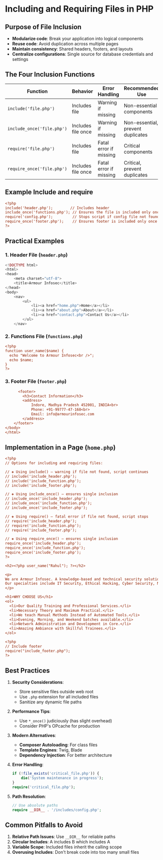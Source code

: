 # Including and Requiring Files in PHP

## Purpose of File Inclusion
- **Modularize code**: Break your application into logical components
- **Reuse code**: Avoid duplication across multiple pages
- **Maintain consistency**: Shared headers, footers, and layouts
- **Centralize configurations**: Single source for database credentials and settings

## The Four Inclusion Functions

| Function | Behavior | Error Handling | Recommended Use |
|----------|----------|----------------|-----------------|
| `include('file.php')` | Includes file | Warning if missing | Non-essential components |
| `include_once('file.php')` | Includes file once | Warning if missing | Non-essential, prevent duplicates |
| `require('file.php')` | Includes file | Fatal error if missing | Critical components |
| `require_once('file.php')` | Includes file once | Fatal error if missing | Critical, prevent duplicates |

## Example Include and require

```ini
<?php
include('header.php');        // Includes header
include_once('functions.php'); // Ensures the file is included only once
require('config.php');         // Stops script if config file not found
require_once('footer.php');    // Ensures footer is included only once
?>
```

## Practical Examples

### 1. Header File (`header.php`)
```php
<!DOCTYPE html>
<html>
<head>
    <meta charset="utf-8">
    <title>Armour Infosec</title>
</head>
<body>
    <nav>
        <ul>
            <li><a href="home.php">Home</a></li>
            <li><a href="about.php">About</a></li>
            <li><a href="contact.php">Contact Us</a></li>
        </ul>
    </nav>
```

### 2. Functions File (`functions.php`)
```ini
<?php
function user_name($name) {
  echo "Welcome to Armour Infosec<br />";
  echo $name;
}
?>
```

### 3. Footer File (`footer.php`)
```ini
      <footer>
        <h3>Contact Information</h3>
        <address>
            Indore, Madhya Pradesh 452001, INDIA<br>
            Phone: +91-99777-47-168<br>
            Email: info@armourinfosec.com
        </address>
    </footer>
</body>
</html>
```

## Implementation in a Page (`home.php`)
```ini
<?php
// Options for including and requiring files:

// ❖ Using include() — warning if file not found, script continues
// include('include_header.php');
// include('include_function.php');
// include('include_footer.php');

// ❖ Using include_once() — ensures single inclusion
// include_once('include_header.php');
// include_once('include_function.php');
// include_once('include_footer.php');

// ❖ Using require() — fatal error if file not found, script stops
// require('include_header.php');
// require('include_function.php');
// require('include_footer.php');

// ❖ Using require_once() — ensures single inclusion
require_once('include_header.php');
require_once('include_function.php');
require_once('include_footer.php');
?>

<h2><?php user_name("Rahul"); ?></h2>

<p>
We are Armour Infosec. A knowledge-based and technical security solutions provider, as well as an ethical hacking course provider. We deliver technology-based services and training to students and professionals.
Our specialties include IT Security, Ethical Hacking, Cyber Security, Network Security, Website Security, Wireless Security, Web Designing and Development, SEO, Android App Development, Network Support and AMC, Hardware and Networking, and other IT-based solutions.
</p>

<h1>WHY CHOOSE US</h1>
<ol>
  <li>Our Quality Training and Professional Services.</li>
  <li>Necessary Theory and Maximum Practical.</li>
  <li>We teach Manual Methods Instead of Automated Tools.</li>
  <li>Evening, Morning, and Weekend batches available.</li>
  <li>Network Administration and Development in Core.</li>
  <li>Amazing Ambiance with Skillful Trainees.</li>
</ol>

<?php
// Include footer
require("include_footer.php");
?>
```

## Best Practices

1. **Security Considerations**:
   - Store sensitive files outside web root
   - Use `.php` extension for all included files
   - Sanitize any dynamic file paths

2. **Performance Tips**:
   - Use `*_once()` judiciously (has slight overhead)
   - Consider PHP's OPcache for production

3. **Modern Alternatives**:
   - **Composer Autoloading**: For class files
   - **Template Engines**: Twig, Blade
   - **Dependency Injection**: For better architecture

4. **Error Handling**:
   ```php
   if (!file_exists('critical_file.php')) {
       die('System maintenance in progress');
   }
   require('critical_file.php');
   ```

5. **Path Resolution**:
   ```php
   // Use absolute paths
   require __DIR__ . '/includes/config.php';
   ```

## Common Pitfalls to Avoid

1. **Relative Path Issues**: Use `__DIR__` for reliable paths
2. **Circular Includes**: A includes B which includes A
3. **Variable Scope**: Included files inherit the calling scope
4. **Overusing Includes**: Don't break code into too many small files
